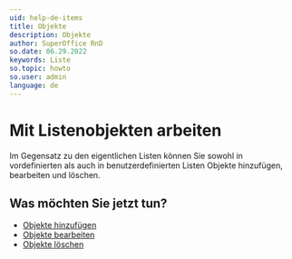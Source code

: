 ```yaml
---
uid: help-de-items
title: Objekte
description: Objekte
author: SuperOffice RnD
so.date: 06.29.2022
keywords: Liste
so.topic: howto
so.user: admin
language: de
---
```


# Mit Listenobjekten arbeiten

Im Gegensatz zu den eigentlichen Listen können Sie sowohl in vordefinierten als auch in benutzerdefinierten Listen Objekte hinzufügen, bearbeiten und löschen.

## Was möchten Sie jetzt tun?

* [Objekte hinzufügen][1]
* [Objekte bearbeiten][2]
* [Objekte löschen][3]

<!-- Referenced links -->
[1]: adding-items.md
[2]: editing-items.md
[3]: deleting-items.md

<!-- Referenced images -->
